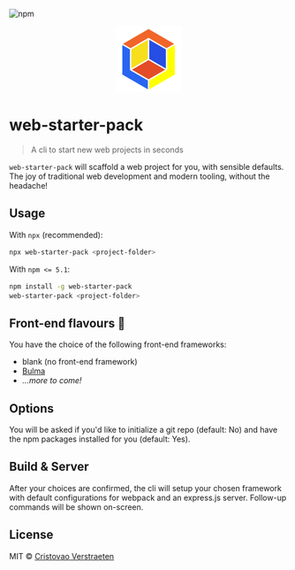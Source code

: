![npm](https://img.shields.io/npm/v/web-starter-pack.svg?color=blue)
<p align="center">
  <img src="https://raw.githubusercontent.com/cristovaov/web-starter-pack/master/template/static/img/web-starter-pack.png" width="120" height="120" alt="web-starter-pack logo">
</p>

# web-starter-pack

> A cli to start new web projects in seconds

`web-starter-pack` will scaffold a web project for you, with sensible defaults. The joy of traditional web development and modern tooling, without the headache! 

## Usage

With `npx` (recommended):
```bash
npx web-starter-pack <project-folder>
```
With `npm <= 5.1`:
```bash
npm install -g web-starter-pack
web-starter-pack <project-folder>
```

## Front-end flavours 🍦
You have the choice of the following front-end frameworks:
* blank (no front-end framework)
* [Bulma](https://bulma.io)
* *...more to come!*

## Options
You will be asked if you'd like to initialize a git repo (default: No) and have the npm packages installed for you (default: Yes).

## Build & Server
After your choices are confirmed, the cli will setup your chosen framework with default configurations for webpack and an express.js server. Follow-up commands will be shown on-screen.

## License

MIT &copy; [Cristovao Verstraeten](https://apleasantview.com)
